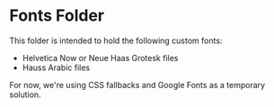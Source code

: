 
# Fonts Folder

This folder is intended to hold the following custom fonts:

- Helvetica Now or Neue Haas Grotesk files
- Hauss Arabic files

For now, we're using CSS fallbacks and Google Fonts as a temporary solution.
